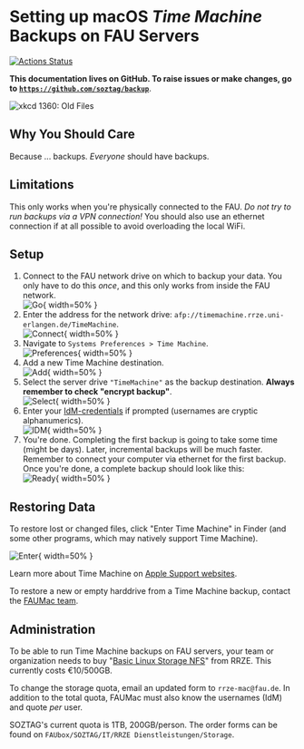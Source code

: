 # Setting up macOS *Time Machine* Backups on FAU Servers

<!-- badges: start -->
[![Actions Status](https://github.com/soztag/backup/workflows/Publishing/badge.svg)](https://github.com/soztag/backup/actions)
<!-- badges: end -->

**This documentation lives on GitHub.
To raise issues or make changes, go to [`https://github.com/soztag/backup`](https://github.com/soztag/backup)**.

![xkcd 1360: *Old Files*](https://imgs.xkcd.com/comics/old_files.png)


## Why You Should Care

Because ... backups.
*Everyone* should have backups.


## Limitations

This only works when you're physically connected to the FAU.
*Do not try to run backups via a VPN connection!*
You should also use an ethernet connection if at all possible to avoid overloading the local WiFi.


## Setup

1. Connect to the FAU network drive on which to backup your data.
  You only have to do this *once*, and this only works from inside the FAU network.  
  ![Go](https://github.com/soztag/backup/blob/master/go.png?raw=true){ width=50% }
2. Enter the address for the network drive: `afp://timemachine.rrze.uni-erlangen.de/TimeMachine`.  
  ![Connect](https://github.com/soztag/backup/blob/master/connect.png?raw=true){ width=50% }
3. Navigate to `Systems Preferences > Time Machine`.  
  ![Preferences](https://github.com/soztag/backup/blob/master/prefs.png?raw=true){ width=50% }
4. Add a new Time Machine destination.  
  ![Add](https://github.com/soztag/backup/blob/master/add.png?raw=true){ width=50% }
5. Select the server drive `"TimeMachine"` as the backup destination.
  **Always remember to check "encrypt backup"**.  
  ![Select](https://github.com/soztag/backup/blob/master/select.png?raw=true){ width=50% }
6. Enter your [IdM-credentials](https://www.rrze.fau.de/infocenter/kontakt-hilfe/idm/) if prompted (usernames are cryptic alphanumerics).  
  ![IDM](https://github.com/soztag/backup/blob/master/idm.png?raw=true){ width=50% }
7. You're done.
  Completing the first backup is going to take some time (might be days).
  Later, incremental backups will be much faster.
  Remember to connect your computer via ethernet for the first backup.
  Once you're done, a complete backup should look like this:  
  ![Ready](https://github.com/soztag/backup/blob/master/ready.png?raw=true){ width=50% }


## Restoring Data

To restore lost or changed files, click "Enter Time Machine" in Finder (and some other programs, which may natively support Time Machine).

![Enter](https://github.com/soztag/backup/blob/master/enter.png?raw=true){ width=50% }

Learn more about Time Machine on [Apple Support websites](https://support.apple.com/en-us/HT201250).

To restore a new or empty harddrive from a Time Machine backup, contact the [FAUMac team](https://www.rrze.fau.de/hard-software/betriebssysteme/apple-macos-und-ios/).


## Administration

To be able to run Time Machine backups on FAU servers, your team or organization needs to buy "[Basic Linux Storage NFS](https://www.rrze.fau.de/hard-software/betriebssysteme/linux/#collapse_3)" from RRZE.
This currently costs €10/500GB.

To change the storage quota, email an updated form to `rrze-mac@fau.de`.
In addition to the total quota, FAUMac must also know the usernames (IdM) and quote *per* user.

SOZTAG's current quota is 1TB, 200GB/person.
The order forms can be found on `FAUbox/SOZTAG/IT/RRZE Dienstleistungen/Storage`.
